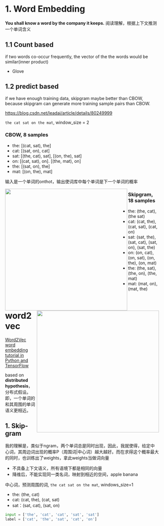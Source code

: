 # 1. Word Embedding

**You shall know a word by the company it keeps.** 阅读理解，根据上下文推测一个单词含义

## 1.1 Count based
if two words co-occur frequently, the vector of the the words would be similar(inner product)

- Glove

## 1.2 predict based


if we have enough training data, skipgram maybe better than CBOW, because skipgram can generate more training sample pairs than CBOW.

https://blog.csdn.net/leadai/article/details/80249999



`the cat sat on the mat`, window_size = 2

### CBOW, **8 samples**
  - the: [(cat, sat), the]
  - cat: [(sat, on), cat]
  - sat: [(the, cat), sat], [(on, the), sat]
  - on: [(cat, sat), on]. [(the, mat), on]
  - the: [(sat, on), the]
  - mat: [(on, the), mat]

输入是一个单词的onthot，输出使词库中每个单词是下一个单词的概率

<img src="http://wx3.sinaimg.cn/large/006gDTsUgy1g75tl0ur6zj30hc0cv79k.jpg" width="400" data-width="400"  align="left">

<img src="http://wx1.sinaimg.cn/large/006gDTsUgy1g75tnpfer9j30hc0ctgrn.jpg" width="400" data-width="400" align="right">

### Skipgram, **18 samples**
  - the: (the, cat), (the sat)
  - cat: (cat, the), (cat, sat), (cat, on)
  - sat: (sat, the), (sat, cat), (sat, on), (sat, the)
  - on: (on, cat), (on, sat), (on, the), (on, mat)
  - the: (the, sat), (the, on), (the, mat)
  - mat: (mat, on), (mat, the)


# word2vec
[Word2Vec word embedding tutorial in Python and TensorFlow](http://adventuresinmachinelearning.com/word2vec-tutorial-tensorflow/)



based on **distributed hypothesis**，分布式假设。即，一个单词的和其周围的单词语义更相近。

## 1. Skip-gram
我的理解是，类似于ngram，两个单词总是同时出现，因此，我就使得，给定中心词，其周边词出现的概率P（周围词|中心词）越大越好。而在求得这个概率最大的同时，也训练出了weights，拿此weights当做词向量

- 不具备上下文语义，所有语境下都是相同的向量
- 降维后，不能实现同一类名词，映射到相近的空间，apple banana

中心词，预测周围的词, `the cat sat on the mat`, windows_size=1

- the: (the, cat) 
- cat: (cat, the), (cat, sat)
- sat：(sat, cat), (sat, on)

```python
input = ['the', 'cat', 'cat', 'sat', 'sat']
label = ['cat', 'the', 'sat', 'cat', 'on']
```
